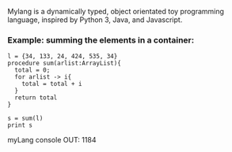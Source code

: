 
Mylang is a dynamically typed, object orientated toy programming language, inspired by Python 3, Java, and Javascript.

### Example: summing the elements in a container:
```
l = {34, 133, 24, 424, 535, 34}
procedure sum(arlist:ArrayList){
  total = 0;
  for arlist -> i{
    total = total + i
  }
  return total
}

s = sum(l)
print s
```
myLang console OUT:  1184
